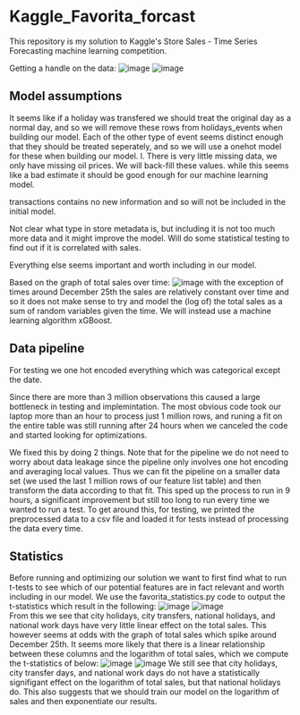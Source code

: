 # Kaggle_Favorita_forcast
This repository is my solution to Kaggle's Store Sales - Time Series Forecasting machine learning competition.

Getting a handle on the data:
![image](https://github.com/user-attachments/assets/a828eed7-e399-4c4f-84e5-e79a72a00a56)
![image](https://github.com/user-attachments/assets/cf20e2c2-b3d1-42f8-85e6-96f88f3c190f)

## Model assumptions
It seems like if a holiday was transfered we should treat the original day as a normal day, and so we will remove these rows from holidays_events when building our model. Each of the other type of event seems distinct enough that they should be treated seperately, and so we will use a onehot model for these when building our model. 
l.
There is very little missing data, we only have missing oil prices. We will back-fill these values. while this seems like a bad estimate it should be good enough for our machine learning model.

transactions contains no new information and so will not be included in the initial model.

Not clear what type in store metadata is, but including it is not too much more data and it might improve the model. Will do some statistical testing to find out if it is correlated with sales. 

Everything else seems important and worth including in our model.

Based on the graph of total sales over time:
![image](https://github.com/user-attachments/assets/dd4e8f9e-f5ba-4bec-b7ba-24c2eb35d605)
with the exception of times around December 25th the sales are relatively constant over time and so it does not make sense to try and model the (log of) the total sales as a sum of random variables given the time. We will instead use a machine learning algorithm xGBoost.

## Data pipeline

For testing we one hot encoded everything which was categorical except the date.

Since there are more than 3 million observations this caused a large bottleneck in testing and implemintation. The most obvious code took our laptop more than an hour to process just 1 million rows, and runing a fit on the entire table was still running after 24 hours when we canceled the code and started looking for optimizations. 

We fixed this by doing 2 things. Note that for the pipeline we do not need to worry about data leakage since the pipeline only involves one hot encoding and averaging local values. Thus we can fit the pipeline on a smaller data set (we used the last 1 million rows of our feature list table) and then transform the data according to that fit. This sped up the process to run in 9 hours, a significant improvement but still too long to run every time we wanted to run a test. To get around this, for testing, we printed the preprocessed data to a csv file and loaded it for tests instead of processing the data every time.

## Statistics
Before running and optimizing our solution we want to first find what to run t-tests to see which of our potential features are in fact relevant and worth including in our model. We use the favorita_statistics.py code to output the t-statistics which result in the following:
![image](https://github.com/user-attachments/assets/966abefa-e888-4c27-a564-9ca097ea4448)
![image](https://github.com/user-attachments/assets/44ba640f-6e5e-403e-80c8-ebadbee0b1a3)\
From this we see that city holidays, city transfers, national holidays, and national work days have very little linear effect on the total sales. This however seems at odds with the graph of total sales which spike around December 25th. It seems more likely that there is a linear relationship between these columns and the logarithm of total sales, which we compute the t-statistics of below:
![image](https://github.com/user-attachments/assets/bfd302c8-b337-466f-b493-5238078f2f09)
![image](https://github.com/user-attachments/assets/9291e1ee-2e37-4c33-8748-eb52de79ee3f)
We still see that city holidays, city transfer days, and national work days do not have a statistically signifigant effect on the logarithm of total sales, but that national holidays do. This also suggests that we should train our model on the logarithm of sales and then exponentiate our results.


